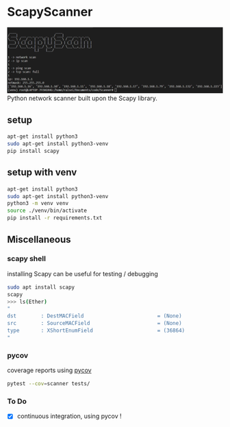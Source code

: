 # ScapyScanner

![ScapyScan.png](ScapyScan.png)
Python network scanner built upon the Scapy library.

## setup
```bash
apt-get install python3
sudo apt-get install python3-venv
pip install scapy
```
## setup with venv
```bash
apt-get install python3
sudo apt-get install python3-venv
python3 -m venv venv
source ./venv/bin/activate
pip install -r requirements.txt
```

## Miscellaneous
### scapy shell
installing Scapy can be useful for testing / debugging
```bash
sudo apt install scapy
scapy
>>> ls(Ether)
"
dst        : DestMACField                        = (None)
src        : SourceMACField                      = (None)
type       : XShortEnumField                     = (36864)
"
```
### pycov
coverage reports using [pycov](https://pytest-cov.readthedocs.io/en/latest/readme.html)
```bash
pytest --cov=scanner tests/
```

### To Do
- [x] continuous integration, using pycov !
